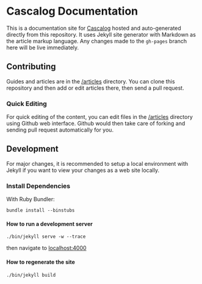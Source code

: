 # Cascalog Documentation

This is a documentation site for [Cascalog](http://www.cascalog.org) hosted and auto-generated directly from this repository. It uses Jekyll site generator with Markdown as the article markup language. Any changes made to the `gh-pages` branch here will be live immediately.

## Contributing

Guides and articles are in the [/articles](/articles) directory. You can clone this repository and then add or edit articles there, then send a pull request.

### Quick Editing

For quick editing of the content, you can edit files in the [/articles](/articles) directory using Github web interface. Github would then take care of forking and sending pull request automatically for you.

## Development

For major changes, it is recommended to setup a local environment with Jekyll if you want to view your changes as a web site locally.

### Install Dependencies

With Ruby Bundler:

    bundle install --binstubs

#### How to run a development server

    ./bin/jekyll serve -w --trace

then navigate to [localhost:4000](http://localhost:4000)

#### How to regenerate the site

    ./bin/jekyll build